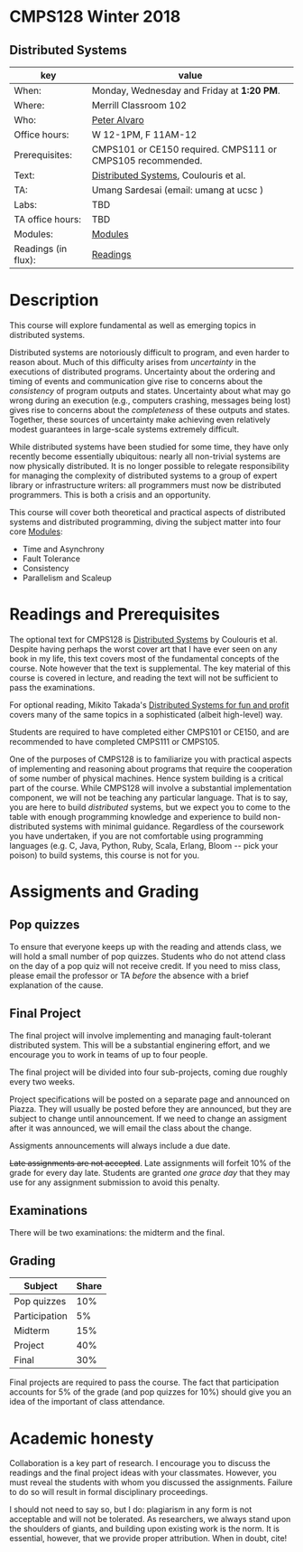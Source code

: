 # CMPS128 Winter 2018
## Distributed Systems
| key | value | 
|-----|-------|
|When: | Monday, Wednesday and Friday at <b>1:20 PM</b>. |
|Where: | Merrill Classroom 102 |
|Who: | [Peter Alvaro](http://people.ucsc.edu/~palvaro/) |
|Office hours: | W 12-1PM, F 11AM-12 |
|Prerequisites: | CMPS101 or CE150 required. CMPS111 or CMPS105 recommended. |
|Text: | [Distributed Systems](http://www.amazon.com/Distributed-Systems-Concepts-Design-5th/dp/0132143011/), Coulouris et al.|
|TA: | Umang Sardesai (email: umang at ucsc )|
|Labs: | TBD|
|TA office hours: | TBD|
|Modules: | [Modules](modules.md)|
|Readings (in flux): | [Readings](readings.md)|

# Description

This course will explore fundamental as well as emerging topics in distributed systems.

Distributed systems are notoriously difficult to program, and even harder to reason about.  Much of this difficulty arises from *uncertainty* in the executions of distributed programs.  Uncertainty about the ordering and timing of events and communication give rise to concerns about the *consistency* of program outputs and states. Uncertainty about what may go wrong during an execution (e.g., computers crashing, messages being lost) gives rise to concerns about the *completeness* of these outputs and states.  Together, these sources of uncertainty make achieving even relatively modest guarantees in large-scale systems extremely difficult.

While distributed systems have been studied for some time, they have only recently become essentially ubiquitous:
nearly all non-trivial systems are now physically distributed.  It is no longer possible to relegate responsibility for managing the complexity of distributed systems to a group of expert library or infrastructure writers: all programmers must now be distributed programmers. This is both a crisis and an opportunity.

This course will cover both theoretical and practical aspects of distributed systems and distributed programming, diving the subject
matter into four core [Modules](modules.md):

 * Time and Asynchrony
 * Fault Tolerance
 * Consistency
 * Parallelism and Scaleup

 
# Readings and Prerequisites

The optional text for CMPS128 is [Distributed Systems](http://www.amazon.com/Distributed-Systems-Concepts-Design-5th/dp/0132143011/) by Coulouris et al.  Despite having perhaps the worst cover art that I have ever seen on any book in my life, this text covers most of the fundamental
concepts of the course.  Note however that the text is supplemental.  The key material of this course is covered in lecture, and reading the text will not be sufficient to pass the examinations.

For optional reading, Mikito Takada's [Distributed Systems for fun and profit](http://book.mixu.net/distsys/) covers 
many of the same topics in a sophisticated (albeit high-level) way.

Students are required to have completed either CMPS101 or CE150, and are recommended to have completed CMPS111 or CMPS105.

One of the purposes of CMPS128 is to familiarize you with practical aspects of implementing and reasoning about programs that 
require the cooperation of some number of physical machines.  Hence system building is a critical part of the course.
While CMPS128 will involve a substantial implementation component, we will not be teaching any particular language.
That is to say, you are here to build *distributed* systems, 
but we expect you to come to the table with enough programming knowledge and experience to build non-distributed systems with minimal guidance.  Regardless of the coursework you have undertaken, if you are not comfortable using programming languages 
(e.g. C, Java, Python, Ruby, Scala, Erlang, Bloom -- pick your poison) to build systems, this course is not for you.



 
# Assigments and Grading

## Pop quizzes

To ensure that everyone keeps up with the reading and attends class, we will hold a small number of pop quizzes.  Students who do not attend class on the day of a pop quiz will not receive credit.  If you need to miss class, please email the professor or TA *before* the absence with a brief explanation of the cause.

## Final Project

The final project will involve implementing and managing fault-tolerant distributed system.  This will be a substantial enginering effort, and we encourage you to work in teams of up to four people.

The final project will be divided into four sub-projects, coming due roughly every two weeks.

Project specifications will be posted on a separate page and announced on Piazza.  They will usually be posted before they are announced, but they are subject to change until announcement.  If we need to change an assigment after it was announced, we will email the class about the change.

Assigments announcements will always include a due date.  

<del>Late assignments are not accepted</del>.  Late assignments will forfeit 10% of the grade for every day late.  Students are granted *one grace day* that they may use for any assignment submission to avoid this penalty.


## Examinations

There will be two examinations: the midterm and the final.

## Grading

| Subject | Share |
|-------|---------|
| Pop quizzes | 10% |
| Participation | 5% |
| Midterm | 15% |
| Project | 40% |
| Final   | 30%   | 

Final projects are required to pass the course.  The fact that participation accounts for 5% of the grade (and pop quizzes for 10%) should give you an idea of the important of class attendance.  

# Academic honesty

Collaboration is a key part of research.  I encourage you to discuss the readings and the final project ideas with your classmates.  However, you must reveal the students with whom you discussed the assignments.  Failure to do so will result in formal disciplinary proceedings.  

I should not need to say so, but I do: plagiarism in any form is not acceptable and will not be tolerated.  As researchers, we always stand upon the shoulders of giants, and building upon existing work is the norm.  It is essential, however, that we provide proper attribution.  When in doubt, cite!  
